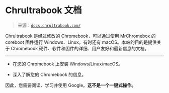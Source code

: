 <!--yml

类别：未分类

日期：2024 年 5 月 27 日 14:25:56

-->

# Chrultrabook 文档

> 来源：[`docs.chrultrabook.com/`](https://docs.chrultrabook.com/)

Chrultrabook 是经过修改的 Chromebook，可以通过使用 MrChromebox 的 coreboot 固件运行 Windows、Linux，有时还有 macOS。本站的目的是提供关于 Chromebook 硬件、软件和固件的详细、用户友好和最新信息的文档。 

* * *

+   在您的 Chromebook 上安装 Windows/Linux/macOS。

+   深入了解您的 Chromebook 的信息。

因此，您需要阅读、学习并使用 Google。**这不是一个一键式操作。**
